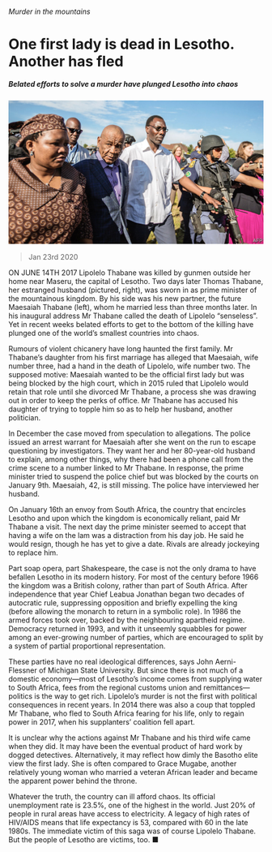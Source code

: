 ###### Murder in the mountains

# One first lady is dead in Lesotho. Another has fled 

##### Belated efforts to solve a murder have plunged Lesotho into chaos 

![image](images/20200125_MAP003_0.jpg) 

> Jan 23rd 2020 

ON JUNE 14TH 2017 Lipolelo Thabane was killed by gunmen outside her home near Maseru, the capital of Lesotho. Two days later Thomas Thabane, her estranged husband (pictured, right), was sworn in as prime minister of the mountainous kingdom. By his side was his new partner, the future Maesaiah Thabane (left), whom he married less than three months later. In his inaugural address Mr Thabane called the death of Lipolelo “senseless”. Yet in recent weeks belated efforts to get to the bottom of the killing have plunged one of the world’s smallest countries into chaos.

Rumours of violent chicanery have long haunted the first family. Mr Thabane’s daughter from his first marriage has alleged that Maesaiah, wife number three, had a hand in the death of Lipolelo, wife number two. The supposed motive: Maesaiah wanted to be the official first lady but was being blocked by the high court, which in 2015 ruled that Lipolelo would retain that role until she divorced Mr Thabane, a process she was drawing out in order to keep the perks of office. Mr Thabane has accused his daughter of trying to topple him so as to help her husband, another politician.


In December the case moved from speculation to allegations. The police issued an arrest warrant for Maesaiah after she went on the run to escape questioning by investigators. They want her and her 80-year-old husband to explain, among other things, why there had been a phone call from the crime scene to a number linked to Mr Thabane. In response, the prime minister tried to suspend the police chief but was blocked by the courts on January 9th. Maesaiah, 42, is still missing. The police have interviewed her husband.

On January 16th an envoy from South Africa, the country that encircles Lesotho and upon which the kingdom is economically reliant, paid Mr Thabane a visit. The next day the prime minister seemed to accept that having a wife on the lam was a distraction from his day job. He said he would resign, though he has yet to give a date. Rivals are already jockeying to replace him.

Part soap opera, part Shakespeare, the case is not the only drama to have befallen Lesotho in its modern history. For most of the century before 1966 the kingdom was a British colony, rather than part of South Africa. After independence that year Chief Leabua Jonathan began two decades of autocratic rule, suppressing opposition and briefly expelling the king (before allowing the monarch to return in a symbolic role). In 1986 the armed forces took over, backed by the neighbouring apartheid regime. Democracy returned in 1993, and with it unseemly squabbles for power among an ever-growing number of parties, which are encouraged to split by a system of partial proportional representation.

These parties have no real ideological differences, says John Aerni-Flessner of Michigan State University. But since there is not much of a domestic economy—most of Lesotho’s income comes from supplying water to South Africa, fees from the regional customs union and remittances—politics is the way to get rich. Lipolelo’s murder is not the first with political consequences in recent years. In 2014 there was also a coup that toppled Mr Thabane, who fled to South Africa fearing for his life, only to regain power in 2017, when his supplanters’ coalition fell apart.

It is unclear why the actions against Mr Thabane and his third wife came when they did. It may have been the eventual product of hard work by dogged detectives. Alternatively, it may reflect how dimly the Basotho elite view the first lady. She is often compared to Grace Mugabe, another relatively young woman who married a veteran African leader and became the apparent power behind the throne.

Whatever the truth, the country can ill afford chaos. Its official unemployment rate is 23.5%, one of the highest in the world. Just 20% of people in rural areas have access to electricity. A legacy of high rates of HIV/AIDS means that life expectancy is 53, compared with 60 in the late 1980s. The immediate victim of this saga was of course Lipolelo Thabane. But the people of Lesotho are victims, too. ■

